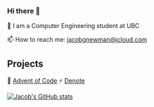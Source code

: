### Hi there 👋

📘 I am a Computer Engineering student at UBC

📫 How to reach me: jacobgnewman@icloud.com

## Projects

:christmas_tree: [Advent of Code](https://github.com/MountainGray/advent) ⚡ [Denote](https://github.com/MountainGray/Denote)

[![Jacob's GitHub stats](https://github-readme-stats.vercel.app/api?username=jacobgnewman&show_icons=true&theme=dracula)](https://github.com/anuraghazra/github-readme-stats)
